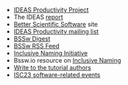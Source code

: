 <!-- intro-a -->
  * [IDEAS Productivity Project](http://ideas-productivity.org)
  * The IDEAS [report](https://doi.org/10.2172/1606662)
  * [Better Scientific Software](https://bssw.io) site
  * [IDEAS Productivity mailing list](http://eepurl.com/cQCyJ5)
  * [BSSw Digest](https://bssw.io/pages/receive-our-email-digest)
  * [BSSw RSS Feed](https://bssw.io/items.rss)
  * [Inclusive Naming Initiative](https://inclusivenaming.org/)
  * Bssw.io resource on [Inclusive Naming](https://bssw.io/items/inclusive-language-resources)
  * [Write to the tutorial authors](mailto:bssw-tutorial@lists.mcs.anl.gov)
  * [ISC23 software-related events](https://bssw.io/events/isc23-software-related-events)